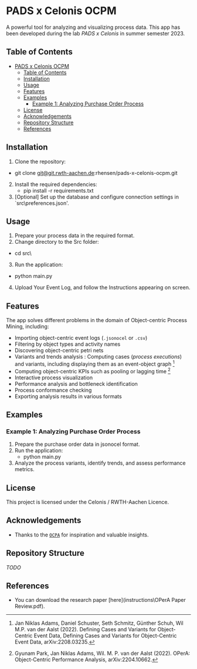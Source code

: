 # PADS x Celonis OCPM

A powerful tool for analyzing and visualizing process data.
This app has been developed during the lab *PADS x Celonis* in summer semester 2023.

## Table of Contents
- [PADS x Celonis OCPM](#pads-x-celonis-ocpm)
  - [Table of Contents](#table-of-contents)
  - [Installation](#installation)
  - [Usage](#usage)
  - [Features](#features)
  - [Examples](#examples)
    - [Example 1: Analyzing Purchase Order Process](#example-1-analyzing-purchase-order-process)
  - [License](#license)
  - [Acknowledgements](#acknowledgements)
  - [Repository Structure](#repository-structure)
  - [References](#references)

## Installation
1. Clone the repository:
 - git clone git@git.rwth-aachen.de:rhensen/pads-x-celonis-ocpm.git
2. Install the required dependencies:
   - pip install -r requirements.txt
3. [Optional] Set up the database and configure connection settings in `src\preferences.json'.

## Usage
1. Prepare your process data in the required format.
2. Change directory to the Src folder:
 - cd src\
3. Run the application:
 - python main.py
4. Upload Your Event Log, and follow the Instructions appearing on screen.
   
## Features
The app solves different problems in the domain of Object-centric Process Mining, including:

- Importing object-centric event logs (`.jsonocel` or `.csv`)
- Filtering by object types and activity names
- Discovering object-centric petri nets
- Variants and trends analysis : Computing cases (*process executions*) and variants, including displaying them as an event-object graph [^cases_and_variants]
- Computing object-centric KPIs such as pooling or lagging time [^opera]
- Interactive process visualization
- Performance analysis and bottleneck identification
- Process conformance checking
- Exporting analysis results in various formats

## Examples
### Example 1: Analyzing Purchase Order Process
1. Prepare the purchase order data in jsonocel format.
2. Run the application:
    - python main.py
3. Analyze the process variants, identify trends, and assess performance metrics.

## License
This project is licensed under the Celonis / RWTH-Aachen Licence.

## Acknowledgements
- Thanks to the [`OCPA`](https://github.com/ocpm/ocpa/blob/main/README.md) for inspiration and valuable insights.
## Repository Structure

*TODO*

## References

[^opera]: Gyunam Park, Jan Niklas Adams, Wil. M. P. van der Aalst (2022). OPerA: Object-Centric Performance Analysis, arXiv:2204.10662.
 - You can download the research paper [here](instructions\OPerA Paper Review.pdf).
  
[^cases_and_variants]: Jan Niklas Adams, Daniel Schuster, Seth Schmitz, Günther Schuh, Wil M.P. van der Aalst (2022). Defining Cases and Variants for Object-Centric Event Data, Defining Cases and Variants for Object-Centric Event Data, arXiv:2208.03235.